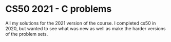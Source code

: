 # CS50 2021 - C problems
All my solutions for the 2021 version of the course. I completed cs50 in 2020, but wanted to see what was new as well as make the harder versions of the problem sets. 
